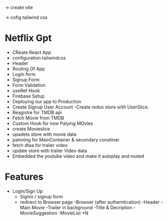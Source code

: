 -> create vite 

-> cofig tailwind css


# Netflix Gpt

- CReate React App
- configuration tailwindcss
- Header
- Routing Of App
- Login form
- Signup Form
- Form Validation
- useRef Hook
- Firebase Setup
- Deploying our app to Production
- Create Signup User Account
-Create redux store with UserSlice.
- Reagistre for TMDB api
- Fetch Movie from TMDB 
- Custom Hook for now Palying  MOvies 
- create Movieslice 
- upadets store with movie data 
- palnning for MainContainer & secondary conatiner
- fetch dtaa for trailer video
- update store with trailer Video data
- Embedded the youtube video and make it autoplay and muted



# Features
- Login/Sign Up
    - Signin / signup form
    - redirect to Browser page 
-Browser (after authemtication)
    -Header
    -Main Movie
        -Trailer in background
        -Title & Decription
        -MovieSuggestion
         -MovieList *N 
    
